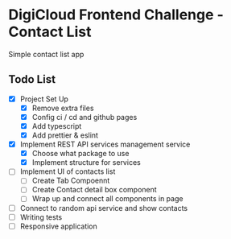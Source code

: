 # DigiCloud Frontend Challenge - Contact List

Simple contact list app

## Todo List 
- [x] Project Set Up
  - [x] Remove extra files
  - [x] Config ci / cd and github pages
  - [x] Add typescript
  - [x] Add prettier & eslint
- [x] Implement REST API services management service
  - [x] Choose what package to use
  - [x] Implement structure for services
- [ ] Implement UI of contacts list
  - [ ] Create Tab Compoennt
  - [ ] Create Contact detail box component
  - [ ] Wrap up and connect all components in page
- [ ] Connect to random api service and show contacts
- [ ] Writing tests
- [ ] Responsive application
